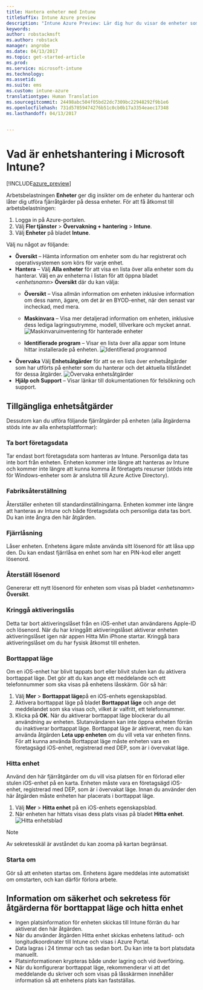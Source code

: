 ```yaml
---
title: Hantera enheter med Intune
titleSuffix: Intune Azure preview
description: "Intune Azure Preview: Lär dig hur du visar de enheter som du hanterar med Intune och utför olika åtgärder på dem."
keywords: 
author: robstackmsft
ms.author: robstack
manager: angrobe
ms.date: 04/13/2017
ms.topic: get-started-article
ms.prod: 
ms.service: microsoft-intune
ms.technology: 
ms.assetid: 
ms.suite: ems
ms.custom: intune-azure
translationtype: Human Translation
ms.sourcegitcommit: 24498abc504f05bd22dc7309bc22948292f9b1e6
ms.openlocfilehash: 731d57859474276b51c0cb0b17a3354eaec17348
ms.lasthandoff: 04/13/2017


---
```


# <a name="what-is-microsoft-intune-device-management"></a>Vad är enhetshantering i Microsoft Intune? 


[!INCLUDE[azure_preview](../includes/azure_preview.md)]

Arbetsbelastningen **Enheter** ger dig insikter om de enheter du hanterar och låter dig utföra fjärråtgärder på dessa enheter. För att få åtkomst till arbetsbelastningen:

1. Logga in på Azure-portalen.
2. Välj **Fler tjänster** > **Övervakning + hantering** > **Intune**.
3. Välj **Enheter** på bladet **Intune**.

Välj nu något av följande:

- **Översikt** – Hämta information om enheter som du har registrerat och operativsystemen som körs för varje enhet.
- **Hantera** – Välj **Alla enheter** för att visa en lista över alla enheter som du hanterar.
    Välj en av enheterna i listan för att öppna bladet <*enhetsnamn*> **Översikt** där du kan välja:
    - **Översikt** – Visa allmän information om enheten inklusive information om dess namn, ägare, om det är en BYOD-enhet, när den senast var incheckad, med mera. 
                
    - **Maskinvara** – Visa mer detaljerad information om enheten, inklusive dess lediga lagringsutrymme, modell, tillverkare och mycket annat.
    ![Maskinvaruinventering för hanterade enheter](./media/hardware-inventory.png)
    - **Identifierade program** – Visar en lista över alla appar som Intune hittar installerade på enheten.
    ![Identifierad programnod](./media/detected-applications.png)
- **Övervaka** Välj **Enhetsåtgärder** för att se en lista över enhetsåtgärder som har utförts på enheter som du hanterar och det aktuella tillståndet för dessa åtgärder.
![Övervaka enhetsåtgärder](./media/monitor-device-actions.png)
- **Hjälp och Support** – Visar länkar till dokumentationen för felsökning och support.

## <a name="available-device-actions"></a>Tillgängliga enhetsåtgärder

Dessutom kan du utföra följande fjärråtgärder på enheten (alla åtgärderna stöds inte av alla enhetsplattformar):

### <a name="remove-company-data"></a>**Ta bort företagsdata**
Tar endast bort företagsdata som hanteras av Intune. Personliga data tas inte bort från enheten. Enheten kommer inte längre att hanteras av Intune och kommer inte längre att kunna komma åt företagets resurser (stöds inte för Windows-enheter som är anslutna till Azure Active Directory).

### <a name="factory-reset"></a>**Fabriksåterställning**
Återställer enheten till standardinställningarna. Enheten kommer inte längre att hanteras av Intune och både företagsdata och personliga data tas bort. Du kan inte ångra den här åtgärden.

### <a name="remote-lock"></a>**Fjärrlåsning**
Låser enheten. Enhetens ägare måste använda sitt lösenord för att låsa upp den. Du kan endast fjärrlåsa en enhet som har en PIN-kod eller angett lösenord.

### <a name="reset-passcode"></a>**Återställ lösenord**
Genererar ett nytt lösenord för enheten som visas på bladet <*enhetsnamn*> **Översikt**.

### <a name="bypass-activation-lock"></a>**Kringgå aktiveringslås**
Detta tar bort aktiveringslåset från en iOS-enhet utan användarens Apple-ID och lösenord. När du har kringgått aktiveringslåset aktiverar enheten aktiveringslåset igen när appen Hitta Min iPhone startar. Kringgå bara aktiveringslåset om du har fysisk åtkomst till enheten.

### <a name="lost-mode"></a>**Borttappat läge**
Om en iOS-enhet har blivit tappats bort eller blivit stulen kan du aktivera borttappat läge. Det gör att du kan ange ett meddelande och ett telefonnummer som ska visas på enhetens låsskärm. Gör så här:
1.    Välj **Mer** > **Borttappat läge**på en iOS-enhets egenskapsblad.
2.    Aktivera borttappat läge på bladet **Borttappat läge** och ange det meddelandet som ska visas och, vilket är valfritt, ett telefonnummer.
3.    Klicka på **OK**.
När du aktiverar borttappat läge blockerar du all användning av enheten. Slutanvändaren kan inte öppna enheten förrän du inaktiverar borttappat läge. Borttappat läge är aktiverat, men du kan använda åtgärden **Leta upp enheten** om du vill veta var enheten finns.
För att kunna använda Borttappat läge måste enheten vara en företagsägd iOS-enhet, registrerad med DEP, som är i övervakat läge.

### <a name="locate-device"></a>**Hitta enhet**
Använd den här fjärråtgärder om du vill visa platsen för en förlorad eller stulen iOS-enhet på en karta. Enheten måste vara en företagsägd iOS-enhet, registrerad med DEP, som är i övervakat läge. Innan du använder den här åtgärden måste enheten har placerats i borttappat läge.
1.    Välj **Mer** > **Hitta enhet** på en iOS-enhets egenskapsblad.
2.    När enheten har hittats visas dess plats visas på bladet **Hitta enhet**. 
    ![Hitta enhetsblad](./media/locate-device.png)

>[!NOTE]
>Av sekretesskäl är avståndet du kan zooma på kartan begränsat.

### <a name="restart"></a>**Starta om**
Gör så att enheten startas om. Enhetens ägare meddelas inte automatiskt om omstarten, och kan därför förlora arbete.


## <a name="security-and-privacy-information-for-the-lost-mode-and-locate-device-actions"></a>Information om säkerhet och sekretess för åtgärderna för borttappat läge och hitta enhet
- Ingen platsinformation för enheten skickas till Intune förrän du har aktiverat den här åtgärden.
- När du använder åtgärden Hitta enhet skickas enhetens latitud- och longitudkoordinater till Intune och visas i Azure Portal.
- Data lagras i 24 timmar och tas sedan bort. Du kan inte ta bort platsdata manuellt.
- Platsinformationen krypteras både under lagring och vid överföring.
- När du konfigurerar borttappat läge, rekommenderar vi att det meddelande du skriver och som visas på låsskärmen innehåller information så att enhetens plats kan fastställas.

